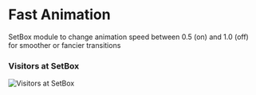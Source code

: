 # Fast Animation
SetBox module to change animation speed between 0.5 (on) and 1.0 (off) for smoother or fancier transitions

### Visitors at SetBox
![Visitors at SetBox](https://visitor-badge.laobi.icu/badge?page_id=YasserYaY/fast-animation) 
